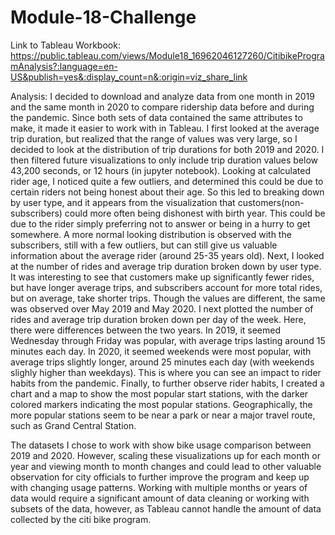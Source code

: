 # Module-18-Challenge

Link to Tableau Workbook: https://public.tableau.com/views/Module18_16962046127260/CitibikeProgramAnalysis?:language=en-US&publish=yes&:display_count=n&:origin=viz_share_link

Analysis:
I decided to download and analyze data from one month in 2019 and the same month in 2020 to compare ridership data before and during the pandemic. Since both sets of data contained the same attributes to make, it made it easier to work with in Tableau.  I first looked at the average trip duration, but realized that the range of values was very large, so I decided to look at the distribution of trip durations for both 2019 and 2020. I then filtered future visualizations to only include trip duration values below 43,200 seconds, or 12 hours (in jupyter notebook). Looking at calculated rider age, I noticed quite a few outliers, and determined this could be due to certain riders not being honest about their age. So this led to breaking down by user type, and it appears from the visualization that customers(non-subscribers) could more often being dishonest with birth year. This could be due to the rider simply preferring not to answer or being in a hurry to get somewhere. A more normal looking distribution is observed with the subscribers, still with a few outliers, but can still give us valuable information about the average rider (around 25-35 years old). Next, I looked at the number of rides and average trip duration broken down by user type. It was interesting to see that customers make up significantly fewer rides, but have longer average trips, and subscribers account for more total rides, but on average, take shorter trips. Though the values are different, the same was observed over May 2019 and May 2020. I next plotted the number of rides and average trip duration broken down per day of the week. Here, there were differences between the two years. In 2019, it seemed Wednesday through Friday was popular, with average trips lasting around 15 minutes each day. In 2020, it seemed weekends were most popular, with average trips slightly longer, around 25 minutes each day (with weekends slighly higher than weekdays). This is where you can see an impact to rider habits from the pandemic. Finally, to further observe rider habits, I created a chart and a map to show the most popular start stations, with the darker colored markers indicating the most popular stations. Geographically, the more popular stations seem to be near a park or near a major travel route, such as Grand Central Station.

The datasets I chose to work with show bike usage comparison between 2019 and 2020. However, scaling these visualizations up for each month or year and viewing month to month changes and could lead to other valuable observation for city officials to further improve the program and keep up with changing usage patterns. Working with multiple months or years of data would require a significant amount of data cleaning or working with subsets of the data, however, as Tableau cannot handle the amount of data collected by the citi bike program. 

